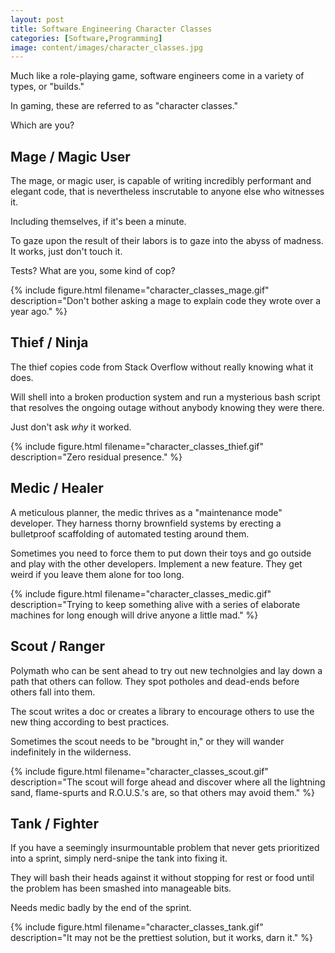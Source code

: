 ```yaml
---
layout: post
title: Software Engineering Character Classes
categories: [Software,Programming]
image: content/images/character_classes.jpg
---
```


Much like a role-playing game, software engineers come in a variety of types, or "builds."

In gaming, these are referred to as "character classes."

Which are you?

## Mage / Magic User

The mage, or magic user, is capable of writing incredibly performant and elegant code, that is nevertheless inscrutable to anyone else who witnesses it.

Including themselves, if it's been a minute.

To gaze upon the result of their labors is to gaze into the abyss of madness. It works, just don't touch it.

Tests? What are you, some kind of cop?

{% include figure.html filename="character_classes_mage.gif" description="Don't bother asking a mage to explain code they wrote over a year ago." %}

## Thief / Ninja

The thief copies code from Stack Overflow without really knowing what it does.

Will shell into a broken production system and run a mysterious bash script that resolves the ongoing outage without anybody knowing they were there.

Just don't ask _why_ it worked.

{% include figure.html filename="character_classes_thief.gif" description="Zero residual presence." %}

## Medic / Healer

A meticulous planner, the medic thrives as a "maintenance mode" developer. They harness thorny brownfield systems by erecting a bulletproof scaffolding of automated testing around them.

Sometimes you need to force them to put down their toys and go outside and play with the other developers. Implement a new feature. They get weird if you leave them alone for too long.

{% include figure.html filename="character_classes_medic.gif" description="Trying to keep something alive with a series of elaborate machines for long enough will drive anyone a little mad." %}

## Scout / Ranger

Polymath who can be sent ahead to try out new technolgies and lay down a path that others can follow. They spot potholes and dead-ends before others fall into them.

The scout writes a doc or creates a library to encourage others to use the new thing according to best practices.

Sometimes the scout needs to be "brought in," or they will wander indefinitely in the wilderness.

{% include figure.html filename="character_classes_scout.gif" description="The scout will forge ahead and discover where all the lightning sand, flame-spurts and R.O.U.S.'s are, so that others may avoid them." %}

## Tank / Fighter

If you have a seemingly insurmountable problem that never gets prioritized into a sprint, simply nerd-snipe the tank into fixing it.

They will bash their heads against it without stopping for rest or food until the problem has been smashed into manageable bits.

Needs medic badly by the end of the sprint.

{% include figure.html filename="character_classes_tank.gif" description="It may not be the prettiest solution, but it works, darn it." %}